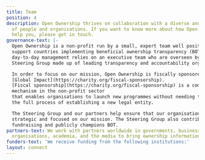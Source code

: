 ```yaml
---
title: Team
position: 4
description: Open Ownership thrives on collaboration with a diverse and global range
  of people and organisations. If you want to know more about how Open Ownership can
  help you, please get in touch.
governance-text: |-
  Open Ownership is a non-profit run by a small, expert team well positioned to
  support countries implementing beneficial ownership transparency (BOT). Our
  day-to-day management relies on an executive team who are overseen by a
  Steering Group made up of leading transparency and accountability organisations.

  In order to focus on our mission, Open Ownership is fiscally sponsored by
  [Global Impact](https://charity.org/fiscal-sponsorship).
  [Fiscal sponsorship](https://charity.org/fiscal-sponsorship) is a common
  mechanism in the non-profit sector
  that enables organisations to launch new programmes without needing to complete
  the full process of establishing a new legal entity.

  The Steering Group and our partners help ensure that our organisation is
  strategic and focused on our mission. The Steering Group also contributes to
  fundraising and publicly champions BOT.
partners-text: We work with partners worldwide in governments, businesses, civil society
  organisations, academia, and the media to bring ownership information into the open.
funders-text: 'We receive funding from the following institutions:'
layout: connect
---
```



